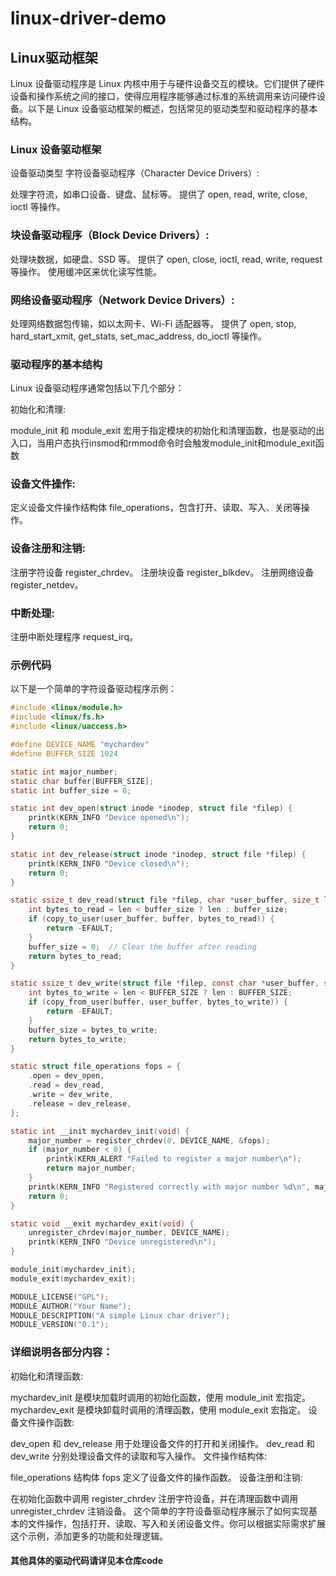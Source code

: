 # linux-driver-demo
## Linux驱动框架
Linux 设备驱动程序是 Linux 内核中用于与硬件设备交互的模块。它们提供了硬件设备和操作系统之间的接口，使得应用程序能够通过标准的系统调用来访问硬件设备。以下是 Linux 设备驱动框架的概述，包括常见的驱动类型和驱动程序的基本结构。
### Linux 设备驱动框架
设备驱动类型
字符设备驱动程序（Character Device Drivers）:

处理字符流，如串口设备、键盘、鼠标等。
提供了 open, read, write, close, ioctl 等操作。

### 块设备驱动程序（Block Device Drivers）:

处理块数据，如硬盘、SSD 等。
提供了 open, close, ioctl, read, write, request 等操作。
使用缓冲区来优化读写性能。

### 网络设备驱动程序（Network Device Drivers）:

处理网络数据包传输，如以太网卡、Wi-Fi 适配器等。
提供了 open, stop, hard_start_xmit, get_stats, set_mac_address, do_ioctl 等操作。

### 驱动程序的基本结构
Linux 设备驱动程序通常包括以下几个部分：

初始化和清理:

module_init 和 module_exit 宏用于指定模块的初始化和清理函数，也是驱动的出入口，当用户态执行insmod和rmmod命令时会触发module_init和module_exit函数

### 设备文件操作:

定义设备文件操作结构体 file_operations，包含打开、读取、写入、关闭等操作。

### 设备注册和注销:

注册字符设备 register_chrdev。
注册块设备 register_blkdev。
注册网络设备 register_netdev。

### 中断处理:

注册中断处理程序 request_irq。

### 示例代码
以下是一个简单的字符设备驱动程序示例：

```c
#include <linux/module.h>
#include <linux/fs.h>
#include <linux/uaccess.h>

#define DEVICE_NAME "mychardev"
#define BUFFER_SIZE 1024

static int major_number;
static char buffer[BUFFER_SIZE];
static int buffer_size = 0;

static int dev_open(struct inode *inodep, struct file *filep) {
    printk(KERN_INFO "Device opened\n");
    return 0;
}

static int dev_release(struct inode *inodep, struct file *filep) {
    printk(KERN_INFO "Device closed\n");
    return 0;
}

static ssize_t dev_read(struct file *filep, char *user_buffer, size_t len, loff_t *offset) {
    int bytes_to_read = len < buffer_size ? len : buffer_size;
    if (copy_to_user(user_buffer, buffer, bytes_to_read)) {
        return -EFAULT;
    }
    buffer_size = 0;  // Clear the buffer after reading
    return bytes_to_read;
}

static ssize_t dev_write(struct file *filep, const char *user_buffer, size_t len, loff_t *offset) {
    int bytes_to_write = len < BUFFER_SIZE ? len : BUFFER_SIZE;
    if (copy_from_user(buffer, user_buffer, bytes_to_write)) {
        return -EFAULT;
    }
    buffer_size = bytes_to_write;
    return bytes_to_write;
}

static struct file_operations fops = {
    .open = dev_open,
    .read = dev_read,
    .write = dev_write,
    .release = dev_release,
};

static int __init mychardev_init(void) {
    major_number = register_chrdev(0, DEVICE_NAME, &fops);
    if (major_number < 0) {
        printk(KERN_ALERT "Failed to register a major number\n");
        return major_number;
    }
    printk(KERN_INFO "Registered correctly with major number %d\n", major_number);
    return 0;
}

static void __exit mychardev_exit(void) {
    unregister_chrdev(major_number, DEVICE_NAME);
    printk(KERN_INFO "Device unregistered\n");
}

module_init(mychardev_init);
module_exit(mychardev_exit);

MODULE_LICENSE("GPL");
MODULE_AUTHOR("Your Name");
MODULE_DESCRIPTION("A simple Linux char driver");
MODULE_VERSION("0.1");
```

### 详细说明各部分内容：
初始化和清理函数:

mychardev_init 是模块加载时调用的初始化函数，使用 module_init 宏指定。
mychardev_exit 是模块卸载时调用的清理函数，使用 module_exit 宏指定。
设备文件操作函数:

dev_open 和 dev_release 用于处理设备文件的打开和关闭操作。
dev_read 和 dev_write 分别处理设备文件的读取和写入操作。
文件操作结构体:

file_operations 结构体 fops 定义了设备文件的操作函数。
设备注册和注销:

在初始化函数中调用 register_chrdev 注册字符设备，并在清理函数中调用 unregister_chrdev 注销设备。
这个简单的字符设备驱动程序展示了如何实现基本的文件操作，包括打开、读取、写入和关闭设备文件。你可以根据实际需求扩展这个示例，添加更多的功能和处理逻辑。

#### 其他具体的驱动代码请详见本仓库code




